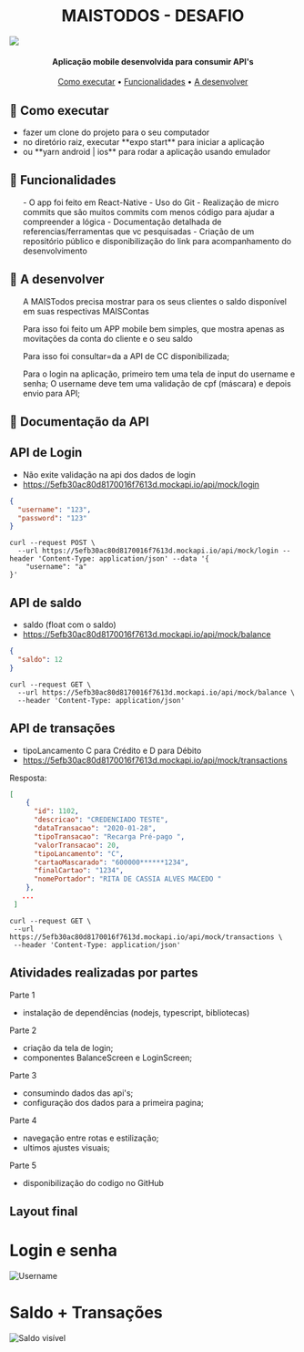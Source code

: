 <h1 align="center">
	MAISTODOS - DESAFIO
</h1>

![](https://avatars0.githubusercontent.com/u/56608703?s=400&u=ae31a7a07d28895589b42ed0fcfc102c3d5bccff&v=4)
	
<h4 align="center">Aplicação mobile desenvolvida para consumir API's</h4>

<p align="center">
  <a href="#como-executar">Como executar</a> •
  <a href="#funcionalidades">Funcionalidades</a> •
  <a href="#a-desenvolver">A desenvolver</a>
</p>

## 🚀 Como executar
<ul>
  <li> fazer um clone do projeto para o seu computador </li>
  <li> no diretório raiz, executar **expo start** para iniciar a aplicação </li>
  <li> ou **yarn android | ios** para rodar a aplicação usando emulador </li>
</ul>

## 💬 Funcionalidades
<ul>
  - O app foi feito em React-Native
- Uso do Git
- Realização de micro commits que são muitos commits com menos código para ajudar a compreender a lógica
- Documentação detalhada de referencias/ferramentas que vc pesquisadas
- Criação de um repositório público e disponibilização do link para acompanhamento do desenvolvimento
</ul>

## 🔧 A desenvolver
<ul>
A MAISTodos precisa mostrar para os seus clientes o saldo disponível em suas respectivas MAISContas

Para isso foi feito um APP mobile bem simples, que mostra apenas as movitações da conta do cliente e o seu saldo

Para isso foi consultar=da a API de CC disponibilizada;

Para o login na aplicação, primeiro tem uma tela de input do username e senha;
O username deve tem uma validação de cpf (máscara) e depois envio para API;
</ul>

## 🔧 Documentação da API

API de Login
------------
- Não exite validação na api dos dados de login
- https://5efb30ac80d8170016f7613d.mockapi.io/api/mock/login
```json
{
  "username": "123",
  "password": "123"
}
```

```curl
curl --request POST \
  --url https://5efb30ac80d8170016f7613d.mockapi.io/api/mock/login --header 'Content-Type: application/json' --data '{
	"username": "a"
}'
```

API de saldo
------------
- saldo (float com o saldo)
- https://5efb30ac80d8170016f7613d.mockapi.io/api/mock/balance

```json
{
  "saldo": 12
}
```

```curl
curl --request GET \
  --url https://5efb30ac80d8170016f7613d.mockapi.io/api/mock/balance \
  --header 'Content-Type: application/json'
```

API de transações
-----------------

- tipoLancamento C para Crédito e D para Débito
- https://5efb30ac80d8170016f7613d.mockapi.io/api/mock/transactions


Resposta:
```json
[
    {
      "id": 1102,
      "descricao": "CREDENCIADO TESTE",
      "dataTransacao": "2020-01-28",
      "tipoTransacao": "Recarga Pré-pago ",
      "valorTransacao": 20,
      "tipoLancamento": "C",
      "cartaoMascarado": "600000******1234",
      "finalCartao": "1234",
      "nomePortador": "RITA DE CASSIA ALVES MACEDO "
    },
   ...
 ]
 ```
 
 ```curl
 curl --request GET \
  --url https://5efb30ac80d8170016f7613d.mockapi.io/api/mock/transactions \
  --header 'Content-Type: application/json'
 ```
 ## Atividades realizadas por partes
Parte 1
- instalação de dependências (nodejs, typescript, bibliotecas)

Parte 2
- criação da tela de login;
- componentes BalanceScreen e LoginScreen;

Parte 3 
- consumindo dados das api's;
- configuração dos dados para a primeira pagina;

Parte 4
- navegação entre rotas e estilização;
- ultimos ajustes visuais;

Parte 5
- disponibilização do codigo no GitHub

## Layout final

Login e senha
=====
![Username](1.png)

Saldo + Transações
==================
![Saldo visível](2.png)

